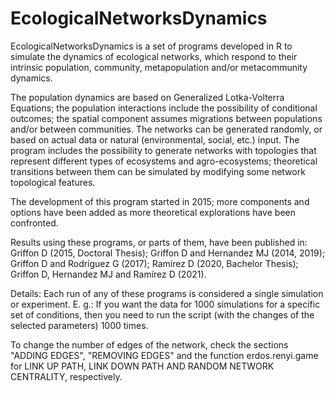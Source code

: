 # EcologicalNetworksDynamics
EcologicalNetworksDynamics is a set of programs developed in R to simulate the dynamics of ecological networks, which respond to their intrinsic population, community, metapopulation and/or metacommunity dynamics.

The population dynamics are based on Generalized Lotka-Volterra Equations; the population interactions include the possibility of conditional outcomes; the spatial component assumes migrations between populations and/or between communities. The networks can be generated randomly, or based on actual data or natural (environmental, social, etc.) input. The program includes the possibility to generate networks with topologies that represent different types of ecosystems and agro-ecosystems; theoretical transitions between them can be simulated by modifying some network topological features.

The development of this program started in 2015; more components and options have been added as more theoretical explorations have been confronted.

Results using these programs, or parts of them, have been published in: Griffon D (2015, Doctoral Thesis); Griffon D and Hernandez MJ (2014, 2019); Griffon D and Rodríguez G (2017); Ramírez D (2020, Bachelor Thesis); Griffon D, Hernandez MJ and Ramírez D (2021).

Details: Each run of any of these programs is considered a single simulation or experiment. E. g.: If you want the data for 1000 simulations for a specific set of conditions, then you need to run the script (with the changes of the selected parameters) 1000 times.

To change the number of edges of the network, check the sections "ADDING EDGES", "REMOVING EDGES" and the function erdos.renyi.game for LINK UP PATH, LINK DOWN PATH AND RANDOM NETWORK CENTRALITY, respectively.
